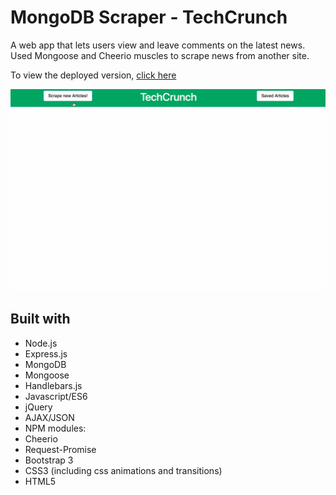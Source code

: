 # MongoDB Scraper - TechCrunch

A web app that lets users view and leave comments on the latest news. Used Mongoose and Cheerio muscles to scrape news from another site.

To view the deployed version, [click here](https://pure-sierra-93143.herokuapp.com/)

<img src="/public/assets/img/mongodb.gif" />

## Built with

* Node.js
* Express.js
* MongoDB
* Mongoose
* Handlebars.js
* Javascript/ES6
* jQuery
* AJAX/JSON
* NPM modules:
* Cheerio
* Request-Promise
* Bootstrap 3
* CSS3 (including css animations and transitions)
* HTML5

